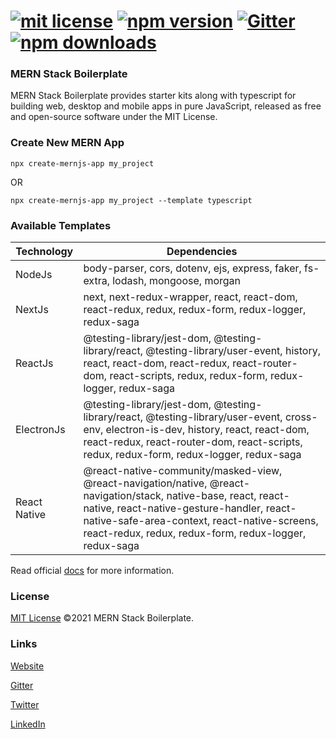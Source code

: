 # [![mit license](https://img.shields.io/github/license/mernjs/create-mernjs-app)](https://github.com/mernjs/create-mernjs-app/blob/master/LICENSE) [![npm version](https://img.shields.io/npm/v/create-mernjs-app)](https://www.npmjs.com/package/create-mernjs-app) [![Gitter](https://badges.gitter.im/mernjs/mernjs.svg)](https://gitter.im/mernjs/mernjs-community) [![npm downloads](https://img.shields.io/npm/dy/create-mernjs-app)](https://www.npmjs.com/package/create-mernjs-app)

### MERN Stack Boilerplate
MERN Stack Boilerplate provides starter kits along with typescript for building web, desktop and mobile apps in pure JavaScript, released as free and open-source software under the MIT License.

### Create New MERN App
```
npx create-mernjs-app my_project
```
OR   
```
npx create-mernjs-app my_project --template typescript
```


### Available Templates

| Technology | Dependencies |
| ------ | ------ |
| NodeJs | body-parser, cors, dotenv, ejs, express, faker, fs-extra, lodash, mongoose, morgan |
| NextJs | next, next-redux-wrapper, react, react-dom, react-redux, redux, redux-form, redux-logger, redux-saga |
| ReactJs | @testing-library/jest-dom, @testing-library/react, @testing-library/user-event, history, react, react-dom, react-redux, react-router-dom, react-scripts, redux, redux-form, redux-logger, redux-saga |
| ElectronJs | @testing-library/jest-dom, @testing-library/react, @testing-library/user-event, cross-env, electron-is-dev, history, react, react-dom, react-redux, react-router-dom, react-scripts, redux, redux-form, redux-logger, redux-saga |
| React Native | @react-native-community/masked-view, @react-navigation/native, @react-navigation/stack, native-base, react, react-native, react-native-gesture-handler, react-native-safe-area-context, react-native-screens, react-redux, redux, redux-form, redux-logger, redux-saga |


Read official [docs](https://mernjs.github.io/create-mernjs-app) for more information.

### License
[MIT License](https://github.com/mernjs/create-mernjs-app/blob/master/LICENSE) ©2021 MERN Stack Boilerplate.

### Links
[Website](https://mernjs.github.io/create-mernjs-app)

[Gitter](https://gitter.im/mernjs/mernjs-community)

[Twitter](https://twitter.com/mernjs)

[LinkedIn](https://www.linkedin.com/in/mernjs-community-269551191/)
